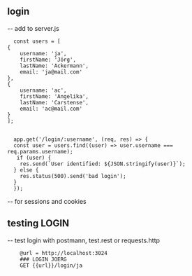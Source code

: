## login

-- add to server.js

      const users = [
    {
        username: 'ja',
        firstName: 'Jörg',
        lastName: 'Ackermann',
        email: 'ja@mail.com'
    },
    {
        username: 'ac',
        firstName: 'Angelika',
        lastName: 'Carstense',
        email: 'ac@mail.com'
    }
    ];


      app.get('/login/:username', (req, res) => {
      const user = users.find((user) => user.username === req.params.username);
       if (user) {
        res.send(`User identified: ${JSON.stringify(user)}`);
      } else {
        res.status(500).send('bad login');
      }
      });

-- for sessions and cookies

## testing LOGIN

-- test login with postmann, test.rest or requests.http

        @url = http://localhost:3024
        ### LOGIN JOERG
        GET {{url}}/login/ja
